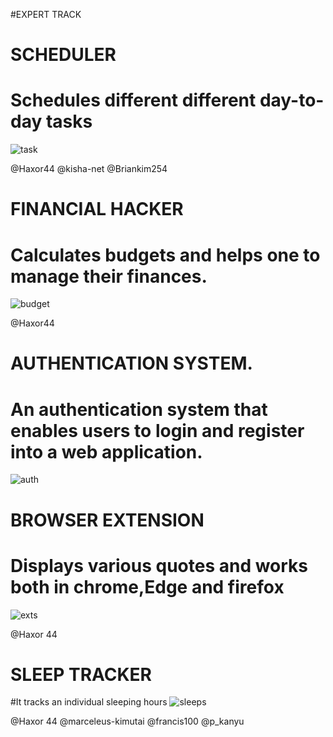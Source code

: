 #EXPERT TRACK

# SCHEDULER

# Schedules different different day-to-day tasks
![task](https://user-images.githubusercontent.com/50330948/221390445-3f3801ba-c68d-4674-97d6-4cc3ec251ea8.png)

@Haxor44
@kisha-net 
@Briankim254


# FINANCIAL HACKER

# Calculates budgets and helps one to manage their finances.
![budget](https://user-images.githubusercontent.com/50330948/221390461-d9d61a51-21c6-4f95-b383-4c3ae7e1a2cd.png)

@Haxor44

# AUTHENTICATION SYSTEM.
# An authentication system that enables users to login and register into a web application.
![auth](https://user-images.githubusercontent.com/50330948/221390882-bb337822-fe1f-459f-b02a-a9678685fa1d.png)


# BROWSER EXTENSION
# Displays various quotes and works both in chrome,Edge and firefox
![exts](https://user-images.githubusercontent.com/50330948/221390470-abea8861-6741-4de1-ac3f-55c787ea6d15.png)

@Haxor 44 

# SLEEP TRACKER
#It tracks an individual sleeping hours
![sleeps](https://user-images.githubusercontent.com/50330948/221390477-2a4fe89f-7271-4e86-bc2b-23cceab84939.png)

@Haxor 44 
@marceleus-kimutai
@francis100 @p_kanyu

